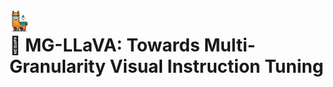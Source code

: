<div align="center">
  <img src="images/MG.png" alt="Your Image" width="30px" style="float: left; margin-right: 1px;"/>

</div>

# 🎯 MG-LLaVA: Towards Multi-Granularity Visual Instruction Tuning